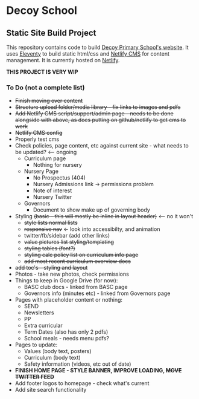 # Decoy School

## Static Site Build Project

This repository contains code to build [Decoy Primary School's website](http://www.decoyschool.co.uk). It uses [Eleventy](https://www.11ty.dev) to build static html/css and [Netlify CMS](https://www.netlifycms.org) for content management. It is currently hosted on [Netlify](https://www.netlify.com).

**THIS PROJECT IS VERY WIP**

### To Do (not a complete list)

- ~~Finish moving over content~~
- ~~Structure upload folder/media library - fix links to images and pdfs~~
- ~~Add Netlify CMS script/support/admin page - needs to be done alongside with above, as does putting on github/netlify to get cms to work~~
- ~~Netlify CMS config~~
- Properly test cms
- Check policies, page content, etc against current site - what needs to be updated? <-- ongoing
  - Curriculum page
    - Nothing for nursery
  - Nursery Page
    - No Prospectus (404)
    - Nursery Admissions link -> permissions problem
    - Note of interest
    - Nursery Twitter
  - Governors
    - Document to show make up of governing body
- Styling ~~(basic - this will mostly be inline in layout header)~~ <-- no it won't
  - ~~style lists normal lists~~
  - ~~responsive nav~~ <- look into accessibilty, and animation
  - twitter/fb/sidebar (add other links)
  - ~~value pictures list styling/templating~~
  - ~~styling tables (font?)~~
  - ~~styling calc policy list on curriculum info page~~
  - ~~add most recent curriculum overview docs~~
- ~~add toc's - styling and layout~~
- Photos - take new photos, check permissions
- Things to keep in Google Drive (for now):
  - BASC club docs - linked from BASC page
  - Governors info (minutes etc) - linked from Governors page
- Pages with placeholder content or nothing:
  - SEND
  - Newsletters
  - PP
  - Extra curricular
  - Term Dates (also has only 2 pdfs)
  - School meals - needs menu pdfs?
- Pages to update:
  - Values (body text, posters)
  - Curriculum (body text)
  - Safety information (videos, etc out of date)
- **FINISH HOME PAGE - STYLE BANNER, IMPROVE LOADING, ~~MOVE TWITTER FEED~~**
- Add footer logos to homepage - check what's current
- Add site search functionality
